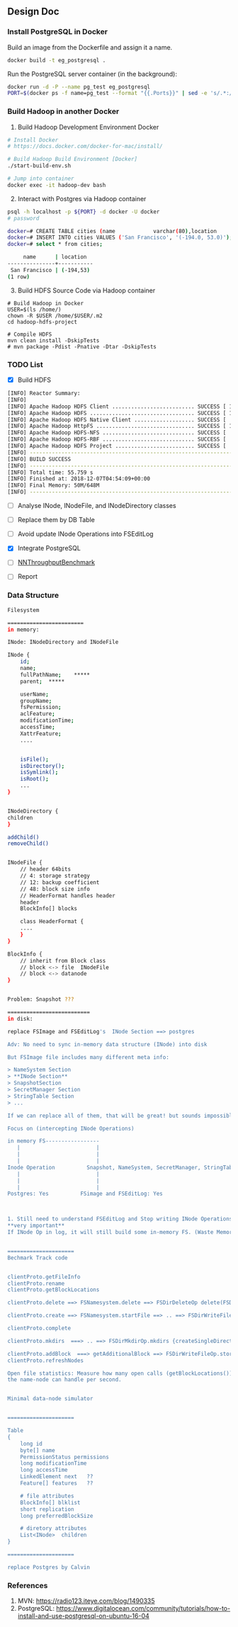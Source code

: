 ## Design Doc

### Install PostgreSQL in Docker

Build an image from the Dockerfile and assign it a name.

```bash
docker build -t eg_postgresql .
```

Run the PostgreSQL server container (in the background):

```bash
docker run -d -P --name pg_test eg_postgresql
PORT=$(docker ps -f name=pg_test --format "{{.Ports}}" | sed -e 's/.*://' | awk -F'[->]' '{print $1}')
```


### Build Hadoop in another Docker

1. Build Hadoop Development Environment Docker

```bash
# Install Docker
# https://docs.docker.com/docker-for-mac/install/

# Build Hadoop Build Environment [Docker]
./start-build-env.sh

# Jump into container
docker exec -it hadoop-dev bash
```


2. Interact with Postgres via Hadoop container

```bash
psql -h localhost -p ${PORT} -d docker -U docker
# password

docker=# CREATE TABLE cities (name            varchar(80),location        point);
docker=# INSERT INTO cities VALUES ('San Francisco', '(-194.0, 53.0)');
docker=# select * from cities;

     name      | location
---------------+-----------
 San Francisco | (-194,53)
(1 row)
```


3. Build HDFS Source Code via Hadoop container

```
# Build Hadoop in Docker
USER=$(ls /home/)
chown -R $USER /home/$USER/.m2
cd hadoop-hdfs-project

# Compile HDFS
mvn clean install -DskipTests
# mvn package -Pdist -Pnative -Dtar -DskipTests
```

### TODO List

- [x] Build HDFS

```bash
[INFO] Reactor Summary:
[INFO]
[INFO] Apache Hadoop HDFS Client .......................... SUCCESS [ 16.388 s]
[INFO] Apache Hadoop HDFS ................................. SUCCESS [ 13.884 s]
[INFO] Apache Hadoop HDFS Native Client ................... SUCCESS [  3.907 s]
[INFO] Apache Hadoop HttpFS ............................... SUCCESS [ 10.136 s]
[INFO] Apache Hadoop HDFS-NFS ............................. SUCCESS [  2.790 s]
[INFO] Apache Hadoop HDFS-RBF ............................. SUCCESS [  3.966 s]
[INFO] Apache Hadoop HDFS Project ......................... SUCCESS [  0.444 s]
[INFO] ------------------------------------------------------------------------
[INFO] BUILD SUCCESS
[INFO] ------------------------------------------------------------------------
[INFO] Total time: 55.759 s
[INFO] Finished at: 2018-12-07T04:54:09+00:00
[INFO] Final Memory: 50M/648M
[INFO] ------------------------------------------------------------------------
````

- [ ] Analyse INode, INodeFile, and INodeDirectory classes

- [ ] Replace them by DB Table

- [ ] Avoid update INode Operations into FSEditLog

- [x] Integrate PostgreSQL

- [ ] [NNThroughputBenchmark](http://hadoop.apache.org/docs/stable/hadoop-project-dist/hadoop-common/Benchmarking.html)

- [ ] Report


### Data Structure

```bash
Filesystem 

========================
in memory:

INode: INodeDirectory and INodeFile

INode {
	id;
	name;
	fullPathName;    *****
	parent;  *****

	userName;
	groupName;
	fsPermission;
	aclFeature;
	modificationTime;
	accessTime;
	XattrFeature;
	....


	isFile();
	isDirectory();
	isSymlink();
	isRoot();
	...
}


INodeDirectory {
children
}

addChild()
removeChild()


INodeFile {
	// header 64bits
	// 4: storage strategy
	// 12: backup coefficient
	// 48: block size info
	// HeaderFormat handles header
	header
	BlockInfo[] blocks

	class HeaderFormat {
	....
	}
}

BlockInfo {
	// inherit from Block class
	// block <-> file  INodeFile
	// block <-> datanode 
}


Problem: Snapshot ???

==========================
in disk:

replace FSImage and FSEditLog's  INode Section ==> postgres

Adv: No need to sync in-memory data structure (INode) into disk

But FSImage file includes many different meta info:

> NameSystem Section
> **INode Section**
> SnapshotSection
> SecretManager Section
> StringTable Section
> ...

If we can replace all of them, that will be great! but sounds impossible for now.

Focus on (intercepting INode Operations)

in memory FS-----------------
   |                        |
   |                        |
   |                        |
Inode Operation          Snapshot, NameSystem, SecretManager, StringTable, ...
   |                        |
   |                        |
   |                        |
Postgres: Yes          FSimage and FSEditLog: Yes



1. Still need to understand FSEditLog and Stop writing INode Operations into log
**very important**
If INode Op in log, it will still build some in-memory FS. (Waste Memory)


=====================
Bechmark Track code


clientProto.getFileInfo
clientProto.rename
clientProto.getBlockLocations

clientProto.delete ==> FSNamesystem.delete ==> FSDirDeleteOp delete(FSDirectory)

clientProto.create ==> FSNamesystem.startFile ==> .. ==> FSDirWriteFileOp(FSDirectory) ==> addFile ==> addINode

clientProto.complete

clientProto.mkdirs  ===> .. ==> FSDirMkdirOp.mkdirs {createSingleDirectory ...}

clientProto.addBlock  ===> getAdditionalBlock ==> FSDirWriteFileOp.storeAllocatedBlock
clientProto.refreshNodes

Open file statistics: Measure how many open calls (getBlockLocations()) 
the name-node can handle per second.


Minimal data-node simulator


=====================

Table
{
	long id
	byte[] name
	PermissionStatus permissions
	long modificationTime
	long accessTime
	LinkedElement next   ??
	Feature[] features   ??

	# file attributes
	BlockInfo[] blklist
	short replication
	long preferredBlockSize

	# diretory attributes
	List<INode>  children
}

=====================

replace Postgres by Calvin
```




### References

1. MVN: https://radio123.iteye.com/blog/1490335
2. PostgreSQL: https://www.digitalocean.com/community/tutorials/how-to-install-and-use-postgresql-on-ubuntu-16-04